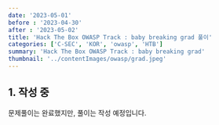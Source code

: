 ```yaml
---
date: '2023-05-01'
before : '2023-04-30'
after : '2023-05-02'
title: 'Hack The Box OWASP Track : baby breaking grad 풀이'
categories: ['C-SEC', 'KOR', 'owasp', 'HTB']
summary: 'Hack The Box OWASP Track : baby breaking grad'
thumbnail: '../contentImages/owasp/grad.jpeg'
---
```


## 1. 작성 중

문제풀이는 완료했지만, 풀이는 작성 예정입니다.